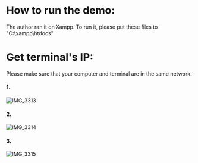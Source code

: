 # How to run the demo:
The author ran it on Xampp. To run it, please put these files to "C:\xampp\htdocs" <br>

# Get terminal's IP:
Please make sure that your computer and terminal are in the same network.

#### 1.
![IMG_3313](https://user-images.githubusercontent.com/58466073/174935867-53f583d4-9c5a-4766-b0b7-8d55635dba55.jpg)
#### 2.
![IMG_3314](https://user-images.githubusercontent.com/58466073/174935872-22f14b07-d89f-41cc-87c2-fc438d8681cb.jpg)
#### 3.
![IMG_3315](https://user-images.githubusercontent.com/58466073/174935874-e9d0d0d0-6f0a-4905-b599-a5906b14a380.jpg)
